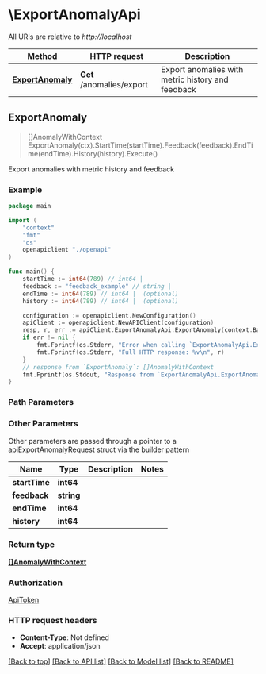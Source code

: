 # \ExportAnomalyApi

All URIs are relative to *http://localhost*

Method | HTTP request | Description
------------- | ------------- | -------------
[**ExportAnomaly**](ExportAnomalyApi.md#ExportAnomaly) | **Get** /anomalies/export | Export anomalies with metric history and feedback



## ExportAnomaly

> []AnomalyWithContext ExportAnomaly(ctx).StartTime(startTime).Feedback(feedback).EndTime(endTime).History(history).Execute()

Export anomalies with metric history and feedback



### Example

```go
package main

import (
    "context"
    "fmt"
    "os"
    openapiclient "./openapi"
)

func main() {
    startTime := int64(789) // int64 | 
    feedback := "feedback_example" // string | 
    endTime := int64(789) // int64 |  (optional)
    history := int64(789) // int64 |  (optional)

    configuration := openapiclient.NewConfiguration()
    apiClient := openapiclient.NewAPIClient(configuration)
    resp, r, err := apiClient.ExportAnomalyApi.ExportAnomaly(context.Background()).StartTime(startTime).Feedback(feedback).EndTime(endTime).History(history).Execute()
    if err != nil {
        fmt.Fprintf(os.Stderr, "Error when calling `ExportAnomalyApi.ExportAnomaly``: %v\n", err)
        fmt.Fprintf(os.Stderr, "Full HTTP response: %v\n", r)
    }
    // response from `ExportAnomaly`: []AnomalyWithContext
    fmt.Fprintf(os.Stdout, "Response from `ExportAnomalyApi.ExportAnomaly`: %v\n", resp)
}
```

### Path Parameters



### Other Parameters

Other parameters are passed through a pointer to a apiExportAnomalyRequest struct via the builder pattern


Name | Type | Description  | Notes
------------- | ------------- | ------------- | -------------
 **startTime** | **int64** |  | 
 **feedback** | **string** |  | 
 **endTime** | **int64** |  | 
 **history** | **int64** |  | 

### Return type

[**[]AnomalyWithContext**](AnomalyWithContext.md)

### Authorization

[ApiToken](../README.md#ApiToken)

### HTTP request headers

- **Content-Type**: Not defined
- **Accept**: application/json

[[Back to top]](#) [[Back to API list]](../README.md#documentation-for-api-endpoints)
[[Back to Model list]](../README.md#documentation-for-models)
[[Back to README]](../README.md)

